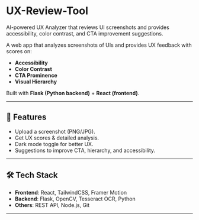# UX-Review-Tool
AI-powered UX Analyzer that reviews UI screenshots and provides accessibility, color contrast, and CTA improvement suggestions.

A web app that analyzes screenshots of UIs and provides UX feedback with scores on:
- **Accessibility**
- **Color Contrast**
- **CTA Prominence**
- **Visual Hierarchy**

Built with **Flask (Python backend)** + **React (frontend)**.

---

## 🚀 Features
- Upload a screenshot (PNG/JPG).
- Get UX scores & detailed analysis.
- Dark mode toggle for better UX.
- Suggestions to improve CTA, hierarchy, and accessibility.

---

## 🛠️ Tech Stack
- **Frontend**: React, TailwindCSS, Framer Motion
- **Backend**: Flask, OpenCV, Tesseract OCR, Python
- **Others**: REST API, Node.js, Git

---
